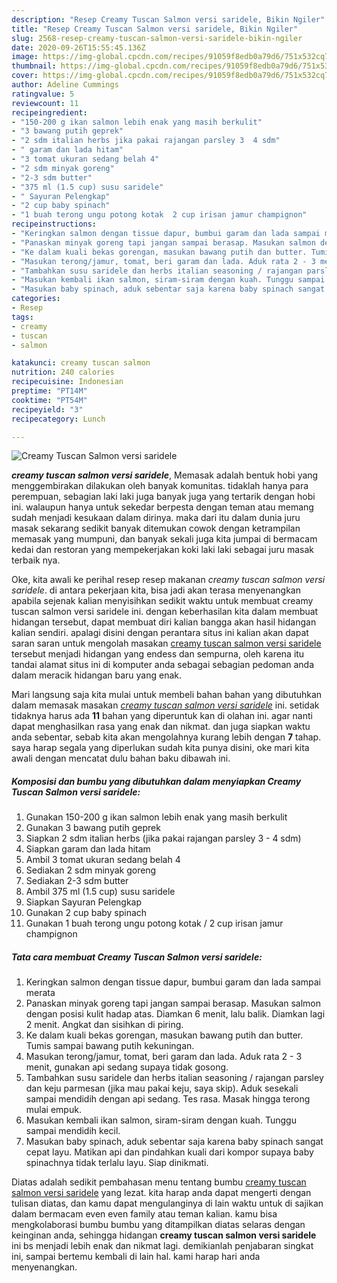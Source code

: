 ```yaml
---
description: "Resep Creamy Tuscan Salmon versi saridele, Bikin Ngiler"
title: "Resep Creamy Tuscan Salmon versi saridele, Bikin Ngiler"
slug: 2568-resep-creamy-tuscan-salmon-versi-saridele-bikin-ngiler
date: 2020-09-26T15:55:45.136Z
image: https://img-global.cpcdn.com/recipes/91059f8edb0a79d6/751x532cq70/creamy-tuscan-salmon-versi-saridele-foto-resep-utama.jpg
thumbnail: https://img-global.cpcdn.com/recipes/91059f8edb0a79d6/751x532cq70/creamy-tuscan-salmon-versi-saridele-foto-resep-utama.jpg
cover: https://img-global.cpcdn.com/recipes/91059f8edb0a79d6/751x532cq70/creamy-tuscan-salmon-versi-saridele-foto-resep-utama.jpg
author: Adeline Cummings
ratingvalue: 5
reviewcount: 11
recipeingredient:
- "150-200 g ikan salmon lebih enak yang masih berkulit"
- "3 bawang putih geprek"
- "2 sdm italian herbs jika pakai rajangan parsley 3  4 sdm"
- " garam dan lada hitam"
- "3 tomat ukuran sedang belah 4"
- "2 sdm minyak goreng"
- "2-3 sdm butter"
- "375 ml (1.5 cup) susu saridele"
- " Sayuran Pelengkap"
- "2 cup baby spinach"
- "1 buah terong ungu potong kotak  2 cup irisan jamur champignon"
recipeinstructions:
- "Keringkan salmon dengan tissue dapur, bumbui garam dan lada sampai merata"
- "Panaskan minyak goreng tapi jangan sampai berasap. Masukan salmon dengan posisi kulit hadap atas. Diamkan 6 menit, lalu balik. Diamkan lagi 2 menit. Angkat dan sisihkan di piring."
- "Ke dalam kuali bekas gorengan, masukan bawang putih dan butter. Tumis sampai bawang putih kekuningan."
- "Masukan terong/jamur, tomat, beri garam dan lada. Aduk rata 2 - 3 menit, gunakan api sedang supaya tidak gosong."
- "Tambahkan susu saridele dan herbs italian seasoning / rajangan parsley dan keju parmesan (jika mau pakai keju, saya skip). Aduk sesekali sampai mendidih dengan api sedang. Tes rasa. Masak hingga terong mulai empuk."
- "Masukan kembali ikan salmon, siram-siram dengan kuah. Tunggu sampai mendidih kecil."
- "Masukan baby spinach, aduk sebentar saja karena baby spinach sangat cepat layu. Matikan api dan pindahkan kuali dari kompor supaya baby spinachnya tidak terlalu layu. Siap dinikmati."
categories:
- Resep
tags:
- creamy
- tuscan
- salmon

katakunci: creamy tuscan salmon 
nutrition: 240 calories
recipecuisine: Indonesian
preptime: "PT14M"
cooktime: "PT54M"
recipeyield: "3"
recipecategory: Lunch

---
```



![Creamy Tuscan Salmon versi saridele](https://img-global.cpcdn.com/recipes/91059f8edb0a79d6/751x532cq70/creamy-tuscan-salmon-versi-saridele-foto-resep-utama.jpg)

<b><i>creamy tuscan salmon versi saridele</i></b>, Memasak adalah bentuk hobi yang menggembirakan dilakukan oleh banyak komunitas. tidaklah hanya para perempuan, sebagian laki laki juga banyak juga yang tertarik dengan hobi ini. walaupun hanya untuk sekedar berpesta dengan teman atau memang sudah menjadi kesukaan dalam dirinya. maka dari itu dalam dunia juru masak sekarang sedikit banyak ditemukan cowok dengan ketrampilan memasak yang mumpuni, dan banyak sekali juga kita jumpai di bermacam kedai dan restoran yang mempekerjakan koki laki laki sebagai juru masak terbaik nya.

Oke, kita awali ke perihal resep resep makanan <i>creamy tuscan salmon versi saridele</i>. di antara pekerjaan kita, bisa jadi akan terasa menyenangkan apabila sejenak kalian menyisihkan sedikit waktu untuk membuat creamy tuscan salmon versi saridele ini. dengan keberhasilan kita dalam membuat hidangan tersebut, dapat membuat diri kalian bangga akan hasil hidangan kalian sendiri. apalagi disini dengan perantara situs ini kalian akan dapat saran saran untuk mengolah masakan <u>creamy tuscan salmon versi saridele</u> tersebut menjadi hidangan yang endess dan sempurna, oleh karena itu tandai alamat situs ini di komputer anda sebagai sebagian pedoman anda dalam meracik hidangan baru yang enak.




Mari langsung saja kita mulai untuk membeli bahan bahan yang dibutuhkan dalam memasak masakan <u><i>creamy tuscan salmon versi saridele</i></u> ini. setidak tidaknya harus ada <b>11</b> bahan yang diperuntuk kan di olahan ini. agar nanti dapat menghasilkan rasa yang enak dan nikmat. dan juga siapkan waktu anda sebentar, sebab kita akan mengolahnya kurang lebih dengan <b>7</b> tahap. saya harap segala yang diperlukan sudah kita punya disini, oke mari kita awali dengan mencatat dulu bahan baku dibawah ini.

<!--inarticleads1-->

##### Komposisi dan bumbu yang dibutuhkan dalam menyiapkan Creamy Tuscan Salmon versi saridele:

1. Gunakan 150-200 g ikan salmon lebih enak yang masih berkulit
1. Gunakan 3 bawang putih geprek
1. Siapkan 2 sdm italian herbs (jika pakai rajangan parsley 3 - 4 sdm)
1. Siapkan  garam dan lada hitam
1. Ambil 3 tomat ukuran sedang belah 4
1. Sediakan 2 sdm minyak goreng
1. Sediakan 2-3 sdm butter
1. Ambil 375 ml (1.5 cup) susu saridele
1. Siapkan  Sayuran Pelengkap
1. Gunakan 2 cup baby spinach
1. Gunakan 1 buah terong ungu potong kotak / 2 cup irisan jamur champignon




<!--inarticleads2-->

##### Tata cara membuat Creamy Tuscan Salmon versi saridele:

1. Keringkan salmon dengan tissue dapur, bumbui garam dan lada sampai merata
1. Panaskan minyak goreng tapi jangan sampai berasap. Masukan salmon dengan posisi kulit hadap atas. Diamkan 6 menit, lalu balik. Diamkan lagi 2 menit. Angkat dan sisihkan di piring.
1. Ke dalam kuali bekas gorengan, masukan bawang putih dan butter. Tumis sampai bawang putih kekuningan.
1. Masukan terong/jamur, tomat, beri garam dan lada. Aduk rata 2 - 3 menit, gunakan api sedang supaya tidak gosong.
1. Tambahkan susu saridele dan herbs italian seasoning / rajangan parsley dan keju parmesan (jika mau pakai keju, saya skip). Aduk sesekali sampai mendidih dengan api sedang. Tes rasa. Masak hingga terong mulai empuk.
1. Masukan kembali ikan salmon, siram-siram dengan kuah. Tunggu sampai mendidih kecil.
1. Masukan baby spinach, aduk sebentar saja karena baby spinach sangat cepat layu. Matikan api dan pindahkan kuali dari kompor supaya baby spinachnya tidak terlalu layu. Siap dinikmati.




Diatas adalah sedikit pembahasan menu tentang bumbu <u>creamy tuscan salmon versi saridele</u> yang lezat. kita harap anda dapat mengerti dengan tulisan diatas, dan kamu dapat mengulanginya di lain waktu untuk di sajikan dalam bermacam even even family atau teman kalian. kamu bisa mengkolaborasi bumbu bumbu yang ditampilkan diatas selaras dengan keinginan anda, sehingga hidangan <b>creamy tuscan salmon versi saridele</b> ini bs menjadi lebih enak dan nikmat lagi. demikianlah penjabaran singkat ini, sampai bertemu kembali di lain hal. kami harap hari anda menyenangkan.
